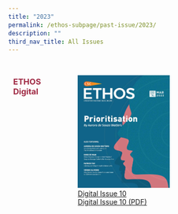 ```yaml
---
title: "2023"
permalink: /ethos-subpage/past-issue/2023/
description: ""
third_nav_title: All Issues
---
```

<style>

.grid-container h3
{
	color: #9f2943;
	width:70%;
}
	
.grid-container {
  display: grid;
  grid-template-columns: auto auto auto;

  padding: 10px;
}

.grid-item 
{
  padding: 20px;
	width:50%

}
</style>



<div class="grid-container">
<h3>ETHOS Digital</h3>
	
<div class="grid-item">
<img src="/images/Ethos_Images/Ethos_Digital_Issue_10/EthosDigital_Issue_Mar23_Cov.jpg"><br>
	<a href="#">Digital Issue 10</a><br>
	<a href="#">Digital Issue 10 (PDF)</a>
</div>

</div>